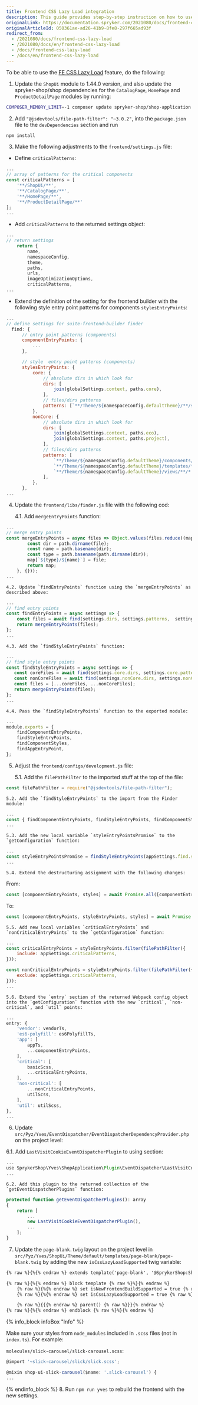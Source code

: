```yaml
---
title: Frontend CSS Lazy Load integration
description: This guide provides step-by-step instruction on how to use the frontend CSS lazy load feature.
originalLink: https://documentation.spryker.com/2021080/docs/frontend-css-lazy-load
originalArticleId: 050361ae-ad26-41b9-8fe8-297f665ad93f
redirect_from:
  - /2021080/docs/frontend-css-lazy-load
  - /2021080/docs/en/frontend-css-lazy-load
  - /docs/frontend-css-lazy-load
  - /docs/en/frontend-css-lazy-load
---
```


To be able to use the [FE CSS Lazy Load](/docs/scos/dev/developer-guides/{{page.version}}/development-guide/front-end/yves/frontend-assets-building-and-loading.html#page-critical-path-layout) feature, do the following:
1. Update the `ShopUi` module to 1.44.0 version, and also update the spryker-shop/shop dependencies for the `CatalogPage`, `HomePage` and `ProductDetailPage` modules by running:
```bash
COMPOSER_MEMORY_LIMIT=-1 composer update spryker-shop/shop-application spryker-shop/shop-ui spryker-shop/catalog-page spryker-shop/home-page spryker-shop/product-detail-page --with-dependencies
```
2. Add `"@jsdevtools/file-path-filter": "~3.0.2"`, into the `package.json` file to the `devDependencies` section and run 
```Bash
npm install
```

3. Make the following adjustments to the `frontend/settings.js` file:

* Define `criticalPatterns`:
```js
...
// array of patterns for the critical components
const criticalPatterns = [
    '**/ShopUi/**',
    '**/CatalogPage/**',
    '**/HomePage/**',
    '**/ProductDetailPage/**'
];
...
```

* Add `criticalPatterns` to the returned settings object:
```js
...
// return settings
    return {
        name,
        namespaceConfig,
        theme,
        paths,
        urls,
        imageOptimizationOptions,
        criticalPatterns,
...   
```

* Extend the definition of the setting for the frontend builder with the following style entry point patterns for components `stylesEntryPoints`:
```js
...
// define settings for suite-frontend-builder finder
  find: {
      // entry point patterns (components)
      componentEntryPoints: {
          ...
      },

      // style  entry point patterns (components)
      stylesEntryPoints: {
          core: {
              // absolute dirs in which look for
              dirs: [
                  join(globalSettings.context, paths.core),
              ],
              // files/dirs patterns
              patterns: [`**/Theme/${namespaceConfig.defaultTheme}/**/style.scss`],
          },
          nonCore: {
              // absolute dirs in which look for
              dirs: [
                  join(globalSettings.context, paths.eco),
                  join(globalSettings.context, paths.project),
              ],
              // files/dirs patterns
              patterns: [
                  `**/Theme/${namespaceConfig.defaultTheme}/components/**/*.scss`,
                  `**/Theme/${namespaceConfig.defaultTheme}/templates/**/*.scss`,
                  `**/Theme/${namespaceConfig.defaultTheme}/views/**/*.scss`,
              ],
          },
      },
...
```
4. Update the `frontend/libs/finder.js` file with the following cod:

   4.1. Add `mergeEntryPoints` function:
```js
...
// merge entry points
const mergeEntryPoints = async files => Object.values(files.reduce((map, file) => {
        const dir = path.dirname(file);
        const name = path.basename(dir);
        const type = path.basename(path.dirname(dir));
        map[`${type}/${name}`] = file;
        return map;
    }, {}));
...
```

    4.2. Update `findEntryPoints` function using the `mergeEntryPoints` as described above: 
```js
...
// find entry points
const findEntryPoints = async settings => {
    const files = await find(settings.dirs, settings.patterns,  settings.fallbackPatterns, settings.globSettings);
    return mergeEntryPoints(files);
};
...
```

    4.3. Add the `findStyleEntryPoints` function:
 ```js
...
// find style entry points
const findStyleEntryPoints = async settings => {
    const coreFiles = await find(settings.core.dirs, settings.core.patterns,  [], settings.globSettings);
    const nonCoreFiles = await find(settings.nonCore.dirs, settings.nonCore.patterns,  [], settings.globSettings);
    const files = [...coreFiles, ...nonCoreFiles];
    return mergeEntryPoints(files);
};
...
```

    4.4. Pass the `findStyleEntryPoints` function to the exported module:
    
```js
...
module.exports = {
    findComponentEntryPoints,
    findStyleEntryPoints,
    findComponentStyles,
    findAppEntryPoint,
};
```
5. Adjust the `frontend/configs/development.js` file:

    5.1. Add the `filePathFilter` to the imported stuff at the top of the file:
```js
const filePathFilter = require("@jsdevtools/file-path-filter");
```

    5.2. Add the `findStyleEntryPoints` to the import from the Finder module:
```js
...
const { findComponentEntryPoints, findStyleEntryPoints, findComponentStyles, findAppEntryPoint } = require('../libs/finder');
...
```

    5.3. Add the new local variable `styleEntryPointsPromise` to the `getConfiguration` function:
```js
...
const styleEntryPointsPromise = findStyleEntryPoints(appSettings.find.stylesEntryPoints);
...
```

    5.4. Extend the destructuring assignment with the following changes:

From:
```js
const [componentEntryPoints, styles] = await Promise.all([componentEntryPointsPromise, stylesPromise]);
```
To:
```js
const [componentEntryPoints, styleEntryPoints, styles] = await Promise.all([componentEntryPointsPromise, styleEntryPointsPromise, stylesPromise]);
```

    5.5. Add new local variables `criticalEntryPoints` and `nonCriticalEntryPoints` to the `getConfiguration` function:
```js
...
const criticalEntryPoints = styleEntryPoints.filter(filePathFilter({
    include: appSettings.criticalPatterns,
}));

const nonCriticalEntryPoints = styleEntryPoints.filter(filePathFilter({
    exclude: appSettings.criticalPatterns,
}));
...
```

    5.6. Extend the `entry` section of the returned Webpack config object into the `getConfiguration` function with the new `critical`, `non-critical`, and `util` points:

```js
...
entry: {
    'vendor': vendorTs,
    'es6-polyfill': es6PolyfillTs,
    'app': [
        appTs,
        ...componentEntryPoints,
    ],
    'critical': [
        basicScss,
        ...criticalEntryPoints,
    ],
    'non-critical': [
        ...nonCriticalEntryPoints,
        utilScss,
    ],
    'util': utilScss,
},
...
```
6. Update `src/Pyz/Yves/EventDispatcher/EventDispatcherDependencyProvider.php` on the project level: 

 6.1. Add `LastVisitCookieEventDispatcherPlugin` to using section:
```js
...
use SprykerShop\Yves\ShopApplication\Plugin\EventDispatcher\LastVisitCookieEventDispatcherPlugin;
...
```

    6.2. Add this plugin to the returned collection of the `getEventDispatcherPlugins` function:
```js
protected function getEventDispatcherPlugins(): array
{
    return [
        ...
        new LastVisitCookieEventDispatcherPlugin(),
        ...
    ];
}
```

7. Update the `page-blank.twig` layout on the project level in `src/Pyz/Yves/ShopUi/Theme/default/templates/page-blank/page-blank.twig` by adding the new `isCssLazyLoadSupported` twig variable: 
```html
{% raw %}{%{% endraw %} extends template('page-blank', '@SprykerShop:ShopUi') {% raw %}%}{% endraw %}

{% raw %}{%{% endraw %} block template {% raw %}%}{% endraw %}
    {% raw %}{%{% endraw %} set isNewFrontendBuildSupported = true {% raw %}%}{% endraw %}
    {% raw %}{%{% endraw %} set isCssLazyLoadSupported = true {% raw %}%}{% endraw %}

    {% raw %}{{{% endraw %} parent() {% raw %}}}{% endraw %}
{% raw %}{%{% endraw %} endblock {% raw %}%}{% endraw %}
```
{% info_block infoBox "Info" %}

Make sure your styles from `node_modules` included in `.scss` files (not in `index.ts`). For example:

`molecules/slick-carousel/slick-carousel.scss`:
```js
@import '~slick-carousel/slick/slick.scss';

@mixin shop-ui-slick-carousel($name: '.slick-carousel') {
...
```

{% endinfo_block %}
8. Run `npm run yves` to rebuild the frontend with the new settings.
